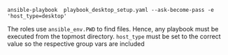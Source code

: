 

```
ansible-playbook  playbook_desktop_setup.yaml --ask-become-pass -e 'host_type=desktop'
```

The roles use `ansible_env.PWD` to find files. Hence, any playbook must be executed from the topmost directory. `host_type` must be set to the correct value so the respective group vars are included

